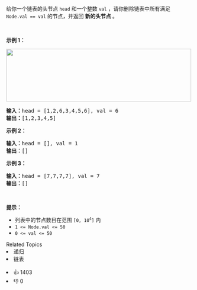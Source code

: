 给你一个链表的头节点 <code>head</code> 和一个整数 <code>val</code> ，请你删除链表中所有满足 <code>Node.val == val</code> 的节点，并返回 <strong>新的头节点</strong> 。

<p>&nbsp;</p>

<p><strong>示例 1：</strong></p> 
<img alt="" src="https://assets.leetcode.com/uploads/2021/03/06/removelinked-list.jpg" style="width: 500px; height: 142px;" /> 
<pre>
<strong>输入：</strong>head = [1,2,6,3,4,5,6], val = 6
<strong>输出：</strong>[1,2,3,4,5]
</pre>

<p><strong>示例 2：</strong></p>

<pre>
<strong>输入：</strong>head = [], val = 1
<strong>输出：</strong>[]
</pre>

<p><strong>示例 3：</strong></p>

<pre>
<strong>输入：</strong>head = [7,7,7,7], val = 7
<strong>输出：</strong>[]
</pre>

<p>&nbsp;</p>

<p><strong>提示：</strong></p>

<ul> 
 <li>列表中的节点数目在范围 <code>[0, 10<sup>4</sup>]</code> 内</li> 
 <li><code>1 &lt;= Node.val &lt;= 50</code></li> 
 <li><code>0 &lt;= val &lt;= 50</code></li> 
</ul>

<div><div>Related Topics</div><div><li>递归</li><li>链表</li></div></div><br><div><li>👍 1403</li><li>👎 0</li></div>